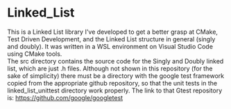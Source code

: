 # Linked_List
This is a Linked List library I've developed to get a better grasp at CMake, Test Driven Development, and the Linked List structure in general (singly and doubly). It was written in a WSL environment on Visual Studio Code using CMake tools. \
The src directory contains the source code for the Singly and Doubly linked list, which are just .h files. Although not shown in this repository (for the sake of simplicity) there must be a directory with the google test framework copied from the appropriate github repository, so that the unit tests in the linked_list_unittest directory work properly. The link to that Gtest repository is: https://github.com/google/googletest
